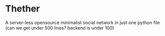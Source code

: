 # Thether
A server-less opensource minimalist social network in just one python file (can we get under 500 lines? backend is under 100)

